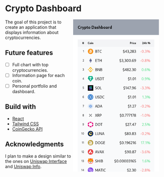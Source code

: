 # Crypto Dashboard

<img src="screenshot.png" alt="screenshot" align="right" height="500px">

The goal of this project is to create an application that displays information about cryptocurrencies.

## Future features

- [ ] Full chart with top cryptocurrencies.
- [ ] Information page for each coin.
- [ ] Personal portfolio and dashboard.

## Build with

- [React](https://reactjs.org/)
- [Tailwind CSS](https://tailwindcss.com/)
- [CoinGecko API](https://www.coingecko.com/en/api)

## Acknowledgments

I plan to make a design similar to the ones on [Uniswap Interface](https://app.uniswap.org/) and [Uniswap Info](https://info.uniswap.org/).
